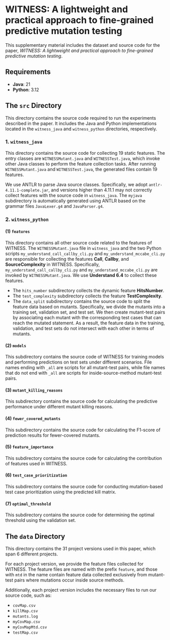 # WITNESS: A lightweight and practical approach to fine-grained predictive mutation testing

This supplementary material includes the dataset and source code for the paper, *WITNESS: A lightweight and practical approach to fine-grained predictive mutation testing*.

## Requirements

- **Java**: 21  
- **Python**: 3.12

## The `src` Directory

This directory contains the source code required to run the experiments described in the paper. It includes the Java and Python implementations located in the `witness_java` and `witness_python` directories, respectively.

### 1. `witness_java`

This directory contains the source code for collecting 19 static features. The entry classes are `WITNESSMutant.java` and `WITNESSTest.java`, which invoke other Java classes to perform the feature collection tasks. After running `WITNESSMutant.java` and `WITNESSTest.java`, the generated files contain 19 features.

We use ANTLR to parse Java source classes. Specifically, we adopt `antlr-4.11.1-complete.jar`, and versions higher than 4.11.1 may not correctly collect features with the source code in `witness_java`. The `myjava` subdirectory is automatically generated using ANTLR based on the grammar files `JavaLexer.g4` and `JavaParser.g4`.

### 2. `witness_python`

#### (1) `features`

This directory contains all other source code related to the features of WITNESS. The `WITNESSMutant.java` file in `witness_java` and the two Python scripts `my_understand_call_callby_cli.py` and `my_understand_mccabe_cli.py` are responsible for collecting the features **Call**, **Callby**, and **SourceComplexity** in WITNESS. Specifically, `my_understand_call_callby_cli.py` and `my_understand_mccabe_cli.py` are invoked by `WITNESSMutant.java`. We use **Understand 6.4** to collect these features.

- The `hits_number` subdirectory collects the dynamic feature **HitsNumber**.
- The `test_complexity` subdirectory collects the feature **TestComplexity**.
- The `data_split` subdirectory contains the source code to split the feature data based on mutants. Specifically, we divide the mutants into a training set, validation set, and test set. We then create mutant-test pairs by associating each mutant with the corresponding test cases that can reach the mutated statement. As a result, the feature data in the training, validation, and test sets do not intersect with each other in terms of mutants.

#### (2) `models`

This subdirectory contains the source code of WITNESS for training models and performing predictions on test sets under different scenarios. File names ending with `_all` are scripts for all mutant-test pairs, while file names that do not end with `_all` are scripts for inside-source-method mutant-test pairs.

#### (3) `mutant_killing_reasons`

This subdirectory contains the source code for calculating the predictive performance under different mutant killing reasons.

#### (4) `fewer_covered_mutants`

This subdirectory contains the source code for calculating the F1-score of prediction results for fewer-covered mutants.

#### (5) `feature_importance`

This subdirectory contains the source code for calculating the contribution of features used in WITNESS.

#### (6) `test_case_prioritization`

This subdirectory contains the source code for conducting mutation-based test case prioritization using the predicted kill matrix.

#### (7) `optimal_threshold`

This subdirectory contains the source code for determining the optimal threshold using the validation set.

## The `data` Directory

This directory contains the 31 project versions used in this paper, which span 6 different projects.

For each project version, we provide the feature files collected for WITNESS. The feature files are named with the prefix `feature`, and those with `mtd` in the name contain feature data collected exclusively from mutant-test pairs where mutations occur inside source methods.

Additionally, each project version includes the necessary files to run our source code, such as:

- `covMap.csv`
- `killMap.csv`
- `mutants.log`
- `myCovMap.csv`
- `myCovMapMtd.csv`
- `testMap.csv`
